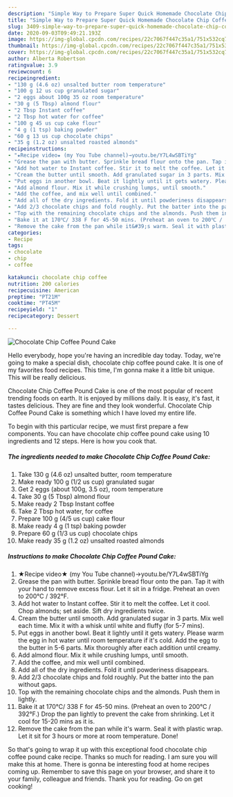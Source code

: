 ```yaml
---
description: "Simple Way to Prepare Super Quick Homemade Chocolate Chip Coffee Pound Cake"
title: "Simple Way to Prepare Super Quick Homemade Chocolate Chip Coffee Pound Cake"
slug: 3409-simple-way-to-prepare-super-quick-homemade-chocolate-chip-coffee-pound-cake
date: 2020-09-03T09:49:21.193Z
image: https://img-global.cpcdn.com/recipes/22c7067f447c35a1/751x532cq70/chocolate-chip-coffee-pound-cake-recipe-main-photo.jpg
thumbnail: https://img-global.cpcdn.com/recipes/22c7067f447c35a1/751x532cq70/chocolate-chip-coffee-pound-cake-recipe-main-photo.jpg
cover: https://img-global.cpcdn.com/recipes/22c7067f447c35a1/751x532cq70/chocolate-chip-coffee-pound-cake-recipe-main-photo.jpg
author: Alberta Robertson
ratingvalue: 3.9
reviewcount: 6
recipeingredient:
- "130 g (4.6 oz) unsalted butter room temperature"
- "100 g 12 us cup granulated sugar"
- "2 eggs about 100g 35 oz room temperature"
- "30 g (5 Tbsp) almond flour"
- "2 Tbsp Instant coffee"
- "2 Tbsp hot water for coffee"
- "100 g 45 us cup cake flour"
- "4 g (1 tsp) baking powder"
- "60 g 13 us cup chocolate chips"
- "35 g (1.2 oz) unsalted roasted almonds"
recipeinstructions:
- "★Recipe video★ (my You Tube channel)→youtu.be/Y7L4wSBTiYg"
- "Grease the pan with butter. Sprinkle bread flour onto the pan. Tap it with your hand to remove excess flour. Let it sit in a fridge. Preheat an oven to 200℃ / 392°F."
- "Add hot water to Instant coffee. Stir it to melt the coffee. Let it cool. Chop almonds; set aside. Sift dry ingredients twice."
- "Cream the butter until smooth. Add granulated sugar in 3 parts. Mix well each time. Mix it with a whisk until white and fluffy (for 5-7 mins)."
- "Put eggs in another bowl. Beat it lightly until it gets watery. Please warm the egg in hot water until room temperature if it&#39;s cold. Add the egg to the butter in 5-6 parts. Mix thoroughly after each addition until creamy."
- "Add almond flour. Mix it while crushing lumps, until smooth."
- "Add the coffee, and mix well until combined."
- "Add all of the dry ingredients. Fold it until powderiness disappears."
- "Add 2/3 chocolate chips and fold roughly. Put the batter into the pan without gaps."
- "Top with the remaining chocolate chips and the almonds. Push them in lightly."
- "Bake it at 170℃/ 338 F for 45-50 mins. (Preheat an oven to 200℃ / 392°F.) Drop the pan lightly to prevent the cake from shrinking. Let it cool for 15-20 mins as it is."
- "Remove the cake from the pan while it&#39;s warm. Seal it with plastic wrap. Let it sit for 3 hours or more at room temperature. Done!"
categories:
- Recipe
tags:
- chocolate
- chip
- coffee

katakunci: chocolate chip coffee 
nutrition: 200 calories
recipecuisine: American
preptime: "PT21M"
cooktime: "PT45M"
recipeyield: "1"
recipecategory: Dessert

---
```



![Chocolate Chip Coffee Pound Cake](https://img-global.cpcdn.com/recipes/22c7067f447c35a1/751x532cq70/chocolate-chip-coffee-pound-cake-recipe-main-photo.jpg)

Hello everybody, hope you're having an incredible day today. Today, we're going to make a special dish, chocolate chip coffee pound cake. It is one of my favorites food recipes. This time, I'm gonna make it a little bit unique. This will be really delicious.



Chocolate Chip Coffee Pound Cake is one of the most popular of recent trending foods on earth. It is enjoyed by millions daily. It is easy, it's fast, it tastes delicious. They are fine and they look wonderful. Chocolate Chip Coffee Pound Cake is something which I have loved my entire life.


To begin with this particular recipe, we must first prepare a few components. You can have chocolate chip coffee pound cake using 10 ingredients and 12 steps. Here is how you cook that.

<!--inarticleads1-->

##### The ingredients needed to make Chocolate Chip Coffee Pound Cake:

1. Take 130 g (4.6 oz) unsalted butter, room temperature
1. Make ready 100 g (1/2 us cup) granulated sugar
1. Get 2 eggs (about 100g, 3.5 oz), room temperature
1. Take 30 g (5 Tbsp) almond flour
1. Make ready 2 Tbsp Instant coffee
1. Take 2 Tbsp hot water, for coffee
1. Prepare 100 g (4/5 us cup) cake flour
1. Make ready 4 g (1 tsp) baking powder
1. Prepare 60 g (1/3 us cup) chocolate chips
1. Make ready 35 g (1.2 oz) unsalted roasted almonds




<!--inarticleads2-->

##### Instructions to make Chocolate Chip Coffee Pound Cake:

1. ★Recipe video★ (my You Tube channel)→youtu.be/Y7L4wSBTiYg
1. Grease the pan with butter. Sprinkle bread flour onto the pan. Tap it with your hand to remove excess flour. Let it sit in a fridge. Preheat an oven to 200℃ / 392°F.
1. Add hot water to Instant coffee. Stir it to melt the coffee. Let it cool. Chop almonds; set aside. Sift dry ingredients twice.
1. Cream the butter until smooth. Add granulated sugar in 3 parts. Mix well each time. Mix it with a whisk until white and fluffy (for 5-7 mins).
1. Put eggs in another bowl. Beat it lightly until it gets watery. Please warm the egg in hot water until room temperature if it&#39;s cold. Add the egg to the butter in 5-6 parts. Mix thoroughly after each addition until creamy.
1. Add almond flour. Mix it while crushing lumps, until smooth.
1. Add the coffee, and mix well until combined.
1. Add all of the dry ingredients. Fold it until powderiness disappears.
1. Add 2/3 chocolate chips and fold roughly. Put the batter into the pan without gaps.
1. Top with the remaining chocolate chips and the almonds. Push them in lightly.
1. Bake it at 170℃/ 338 F for 45-50 mins. (Preheat an oven to 200℃ / 392°F.) Drop the pan lightly to prevent the cake from shrinking. Let it cool for 15-20 mins as it is.
1. Remove the cake from the pan while it&#39;s warm. Seal it with plastic wrap. Let it sit for 3 hours or more at room temperature. Done!




So that's going to wrap it up with this exceptional food chocolate chip coffee pound cake recipe. Thanks so much for reading. I am sure you will make this at home. There is gonna be interesting food at home recipes coming up. Remember to save this page on your browser, and share it to your family, colleague and friends. Thank you for reading. Go on get cooking!
